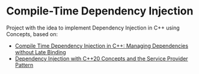 # Compile-Time Dependency Injection

Project with the idea to implement Dependency Injection in C++ using Concepts, based on:
* [Compile Time Dependency Injection in C++: Managing Dependencies without Late Binding](https://medium.com/@aliaksei.radzevich/compile-time-dependency-injection-in-c-managing-dependencies-without-late-binding-4338e0afcc44)
* [Dependency Injection with C++20 Concepts and the Service Provider Pattern](https://blog.jroddev.com/dependency-injection-with-c-20-concepts-and-the-service-provider-pattern/)
